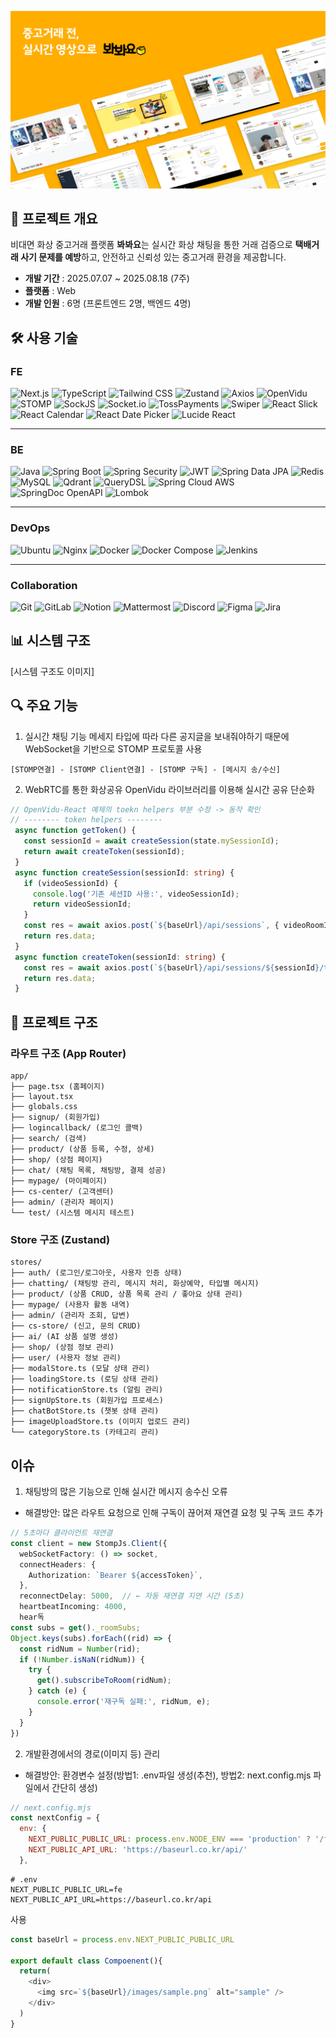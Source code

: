 ![bwabwayo](/Thumbnail.png)

## 📝 프로젝트 개요
비대면 화상 중고거래 플랫폼 **봐봐요**는 실시간 화상 채팅을 통한 거래 검증으로 **택배거래 사기 문제를 예방**하고, 안전하고 신뢰성 있는 중고거래 환경을 제공합니다.
- **개발 기간** : 2025.07.07 ~ 2025.08.18 (7주)
- **플랫폼** : Web
- **개발 인원** : 6명 (프론트엔드 2명, 백엔드 4명)
  
## 🛠 사용 기술
### FE
![Next.js](https://img.shields.io/badge/Next.js-14-black?style=for-the-badge&logo=next.js)
![TypeScript](https://img.shields.io/badge/TypeScript-5.5.3-007ACC?style=for-the-badge&logo=typescript&logoColor=white)
![Tailwind CSS](https://img.shields.io/badge/Tailwind_CSS-4-38B2AC?style=for-the-badge&logo=tailwind-css&logoColor=white)
![Zustand](https://img.shields.io/badge/Zustand-5.0.6-purple?style=for-the-badge)
![Axios](https://img.shields.io/badge/Axios-1.11.0-671ddf?style=for-the-badge)
![OpenVidu](https://img.shields.io/badge/OpenVidu_Browser-2.29.0-blue?style=for-the-badge)
![STOMP](https://img.shields.io/badge/STOMP.js-7.1.1-yellow?style=for-the-badge)
![SockJS](https://img.shields.io/badge/SockJS-1.6.1-orange?style=for-the-badge)
![Socket.io](https://img.shields.io/badge/Socket.io-4.8.1-black?style=for-the-badge&logo=socketdotio)
![TossPayments](https://img.shields.io/badge/TossPayments_SDK-2.3.5-blue?style=for-the-badge)
![Swiper](https://img.shields.io/badge/Swiper-11.2.10-6332f6?style=for-the-badge)
![React Slick](https://img.shields.io/badge/React_Slick-0.30.3-61dafb?style=for-the-badge&logo=react)
![React Calendar](https://img.shields.io/badge/React_Calendar-6.0.0-ff6f61?style=for-the-badge)
![React Date Picker](https://img.shields.io/badge/React_Date_Picker-12.0.1-5a9bd3?style=for-the-badge)
![Lucide React](https://img.shields.io/badge/Lucide_React-0.539.0-0f172a?style=for-the-badge)

---

### BE
![Java](https://img.shields.io/badge/Java-17-007396?style=for-the-badge&logo=openjdk&logoColor=white)
![Spring Boot](https://img.shields.io/badge/Spring_Boot-3.5.3-6DB33F?style=for-the-badge&logo=springboot&logoColor=white)
![Spring Security](https://img.shields.io/badge/Spring_Security-green?style=for-the-badge&logo=springsecurity&logoColor=white)
![JWT](https://img.shields.io/badge/JWT-black?style=for-the-badge&logo=jsonwebtokens)
![Spring Data JPA](https://img.shields.io/badge/Spring_Data_JPA-6DB33F?style=for-the-badge)
![Redis](https://img.shields.io/badge/Redis-7.2-DC382D?style=for-the-badge&logo=redis&logoColor=white)
![MySQL](https://img.shields.io/badge/MySQL-8.0.18-4479A1?style=for-the-badge&logo=mysql&logoColor=white)
![Qdrant](https://img.shields.io/badge/Qdrant-1.15.1-FF4B4B?style=for-the-badge&logo=qdrant&logoColor=white)
![QueryDSL](https://img.shields.io/badge/QueryDSL-5.0.0-00599C?style=for-the-badge)
![Spring Cloud AWS](https://img.shields.io/badge/Spring_Cloud_AWS-2.2.6-ffca28?style=for-the-badge)
![SpringDoc OpenAPI](https://img.shields.io/badge/OpenAPI-2.8.8-6BA539?style=for-the-badge&logo=openapiinitiative&logoColor=white)
![Lombok](https://img.shields.io/badge/Lombok-red?style=for-the-badge)

---

### DevOps
![Ubuntu](https://img.shields.io/badge/Ubuntu-22.04.4_LTS-E95420?style=for-the-badge&logo=ubuntu&logoColor=white)
![Nginx](https://img.shields.io/badge/Nginx-1.18.0-009639?style=for-the-badge&logo=nginx&logoColor=white)
![Docker](https://img.shields.io/badge/Docker-28.3.2-2496ED?style=for-the-badge&logo=docker&logoColor=white)
![Docker Compose](https://img.shields.io/badge/Docker_Compose-v2.38.2-003f8c?style=for-the-badge&logo=docker&logoColor=white)
![Jenkins](https://img.shields.io/badge/Jenkins-2.516.1-D24939?style=for-the-badge&logo=jenkins&logoColor=white)

---

### Collaboration
![Git](https://img.shields.io/badge/Git-F05032?style=for-the-badge&logo=git&logoColor=white)
![GitLab](https://img.shields.io/badge/GitLab-orange?style=for-the-badge&logo=gitlab&logoColor=white)
![Notion](https://img.shields.io/badge/Notion-000000?style=for-the-badge&logo=notion&logoColor=white)
![Mattermost](https://img.shields.io/badge/Mattermost-0058CC?style=for-the-badge&logo=mattermost&logoColor=white)
![Discord](https://img.shields.io/badge/Discord-5865F2?style=for-the-badge&logo=discord&logoColor=white)
![Figma](https://img.shields.io/badge/Figma-F24E1E?style=for-the-badge&logo=figma&logoColor=white)
![Jira](https://img.shields.io/badge/Jira-0052CC?style=for-the-badge&logo=jira&logoColor=white)


## 📊 시스템 구조
[시스템 구조도 이미지]

## 🔍 주요 기능
1. 실시간 채팅 기능
  메세지 타입에 따라 다른 공지글을 보내줘야하기 때문에 WebSocket을 기반으로 STOMP 프로토콜 사용
  ```
  [STOMP연결] - [STOMP Client연결] - [STOMP 구독] - [메시지 송/수신]
  ```

2. WebRTC를 통한 화상공유
 OpenVidu 라이브러리를 이용해 실시간 공유 단순화
 ```typeScript
 // OpenVidu-React 예제의 toekn helpers 부분 수정 -> 동작 확인
 // -------- token helpers --------
  async function getToken() {
    const sessionId = await createSession(state.mySessionId);
    return await createToken(sessionId);
  }
  async function createSession(sessionId: string) {
    if (videoSessionId) {
      console.log('기존 세션ID 사용:', videoSessionId);
      return videoSessionId;
    }
    const res = await axios.post(`${baseUrl}/api/sessions`, { videoRoomId: sessionId }, { headers: { 'Content-Type': 'application/json' } });
    return res.data;
  }
  async function createToken(sessionId: string) {
    const res = await axios.post(`${baseUrl}/api/sessions/${sessionId}/token`, {}, { headers: { 'Content-Type': 'application/json' } });
    return res.data;
  }
 ```

## 📁 프로젝트 구조
### 라우트 구조 (App Router)
```
app/
├── page.tsx (홈페이지)
├── layout.tsx
├── globals.css
├── signup/ (회원가입)
├── logincallback/ (로그인 콜백)
├── search/ (검색)
├── product/ (상품 등록, 수정, 상세)
├── shop/ (상점 페이지)
├── chat/ (채팅 목록, 채팅방, 결제 성공)
├── mypage/ (마이페이지)
├── cs-center/ (고객센터)
├── admin/ (관리자 페이지)
└── test/ (시스템 메시지 테스트)
```

### Store 구조 (Zustand)
```
stores/
├── auth/ (로그인/로그아웃, 사용자 인증 상태)
├── chatting/ (채팅방 관리, 메시지 처리, 화상예약, 타입별 메시지)
├── product/ (상품 CRUD, 상품 목록 관리 / 좋아요 상태 관리)
├── mypage/ (사용자 활동 내역)
├── admin/ (관리자 조회, 답변)
├── cs-store/ (신고, 문의 CRUD)
├── ai/ (AI 상품 설명 생성)
├── shop/ (상점 정보 관리)
├── user/ (사용자 정보 관리)
├── modalStore.ts (모달 상태 관리)
├── loadingStore.ts (로딩 상태 관리)
├── notificationStore.ts (알림 관리)
├── signUpStore.ts (회원가입 프로세스)
├── chatBotStore.ts (챗봇 상태 관리)
├── imageUploadStore.ts (이미지 업로드 관리)
└── categoryStore.ts (카테고리 관리)
```

## 이슈
1. 채팅방의 많은 기능으로 인해 실시간 메시지 송수신 오류
- 해결방안: 많은 라우트 요청으로 인해 구독이 끊어져 재연결 요청 및 구독 코드 추가
```typeScript
// 5초마다 클라이언트 재연결
const client = new StompJs.Client({
  webSocketFactory: () => socket,
  connectHeaders: {
    Authorization: `Bearer ${accessToken}`,
  },
  reconnectDelay: 5000,  // ← 자동 재연결 지연 시간 (5초)
  heartbeatIncoming: 4000,
  hear독
const subs = get()._roomSubs;
Object.keys(subs).forEach((rid) => {
  const ridNum = Number(rid);
  if (!Number.isNaN(ridNum)) {
    try {
      get().subscribeToRoom(ridNum);
    } catch (e) {
      console.error('재구독 실패:', ridNum, e);
    }
  }
})
```

2. 개발환경에서의 경로(이미지 등) 관리
- 해결방안: 환경변수 설정(방법1: .env파일 생성(추천), 방법2: next.config.mjs 파일에서 간단히 생성)
```javaScript
// next.config.mjs
const nextConfig = {
  env: {
    NEXT_PUBLIC_PUBLIC_URL: process.env.NODE_ENV === 'production' ? '/fe' : '',
    NEXT_PUBLIC_API_URL: 'https://baseurl.co.kr/api/'
  },
```
```env
# .env
NEXT_PUBLIC_PUBLIC_URL=fe
NEXT_PUBLIC_API_URL=https://baseurl.co.kr/api
```
사용
```typeScript
const baseUrl = process.env.NEXT_PUBLIC_PUBLIC_URL

export default class Compoenent(){
  return(
    <div>
      <img src=`${baseUrl}/images/sample.png` alt="sample" />
    </div>
  )
}
```
